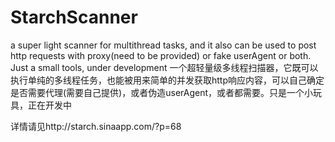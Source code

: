 StarchScanner
=============

a super light scanner for multithread tasks, and it also can be used to post http requests with proxy(need to be provided) or fake userAgent or both. Just a small tools, under development     一个超轻量级多线程扫描器，它既可以执行单纯的多线程任务，也能被用来简单的并发获取http响应内容，可以自己确定是否需要代理(需要自己提供)，或者伪造userAgent，或者都需要。只是一个小玩具，正在开发中

详情请见http://starch.sinaapp.com/?p=68
